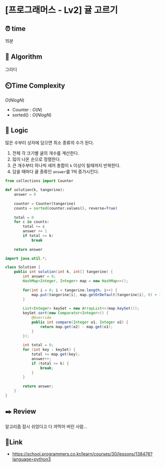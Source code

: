 # [프로그래머스 - Lv2] 귤 고르기

## ⏰  **time**
15분

## :pushpin: **Algorithm**
그리디

## ⏲️**Time Complexity**
$O(NlogN)$

- Counter : $O(N)$
- sorted() : $O(NlogN)$

## :round_pushpin: **Logic**

많은 수부터 상자에 담으면 최소 종류의 수가 된다.

1. 전체 각 크기별 귤의 개수를 계산한다.
2. 많이 나온 순으로 정렬한다.
3. 큰 개수부터 하나씩 세어 총합이 `k` 이상이 될때까지 반복한다.
4. 담을 때마다 귤 종류인 `answer`를 1씩 증가시킨다.
   


```python
from collections import Counter

def solution(k, tangerine):
    answer = 0
    
    counter = Counter(tangerine)
    counts = sorted(counter.values(), reverse=True)
    
    total = 0
    for c in counts:
        total += c
        answer += 1
        if total >= k:
            break
    
    return answer
```

```java
import java.util.*;

class Solution {
    public int solution(int k, int[] tangerine) {
        int answer = 0;
        HashMap<Integer, Integer> map = new HashMap<>();
        
        for(int i = 0; i < tangerine.length; i++) {
            map.put(tangerine[i], map.getOrDefault(tangerine[i], 0) + 1);
        }
        
        List<Integer> keySet = new ArrayList<>(map.keySet());
        keySet.sort(new Comparator<Integer>() {
            @Override
            public int compare(Integer o1, Integer o2) {
                return map.get(o2) - map.get(o1);
            }
        });
        
        int total = 0;
        for (int key : keySet) {
            total += map.get(key);
            answer++;
            if (total >= k) {
                break;
            }
        }
        
        return answer;
    }
}
```

## :black_nib: **Review**

알고리즘 잠시 쉬었다고 다 까먹어 버린 사람...

## 📡**Link**
- https://school.programmers.co.kr/learn/courses/30/lessons/138476?language=python3

